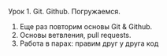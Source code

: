 Урок 1.
Git. Github. Погружаемся.
1. Еще раз повторим основы Git & Github.
2. Основы ветвления, pull requests.
3. Работа в парах: правим друг у друга код
